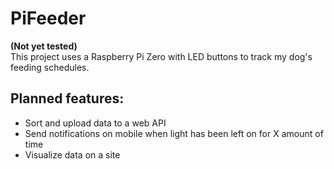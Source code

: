 # PiFeeder
**(Not yet tested)**  
This project uses a Raspberry Pi Zero with LED buttons to track my dog's feeding schedules.

## Planned features:
- Sort and upload data to a web API
- Send notifications on mobile when light has been left on for X amount of time
- Visualize data on a site
